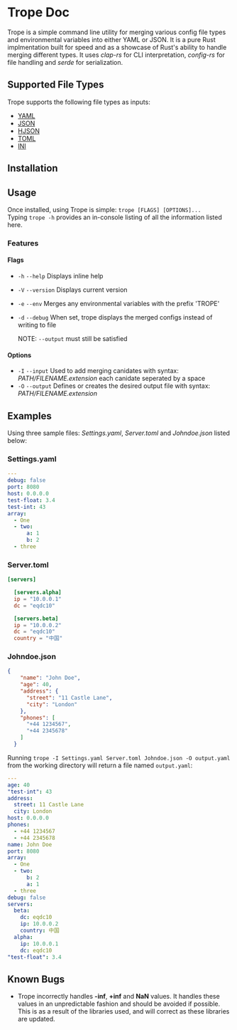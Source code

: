 # Trope Doc

Trope is a simple command line utility for merging various config file types and environmental variables into
either YAML or JSON. It is a pure Rust implmentation built for speed and as a showcase of Rust's ability to
handle merging different types. It uses *clap-rs* for CLI interpretation, *config-rs* for
file handling and *serde* for serialization.

## Supported File Types

Trope supports the following file types as inputs:

* [YAML](http://yaml.org/spec/1.2/spec.html)
* [JSON](https://tools.ietf.org/html/rfc7159)
* [HJSON](https://hjson.org/)
* [TOML](https://npf.io/2014/08/intro-to-toml/)
* [INI](https://en.wikipedia.org/wiki/INI_file)

## Installation

## Usage

Once installed, using Trope is simple: `trope [FLAGS] [OPTIONS]...`  
Typing `trope -h` provides an in-console listing of all the information listed here.

### Features

#### Flags

* `-h` `--help` Displays inline help
* `-V` `--version` Displays current version
* `-e` `--env` Merges any environmental variables with the prefix 'TROPE'
* `-d` `--debug` When set, trope displays the merged configs instead of writing to file
  
  NOTE: `--output` must still be satisfied

#### Options

* `-I` `--input` Used to add merging canidates with syntax: *PATH/FILENAME.extension* each canidate seperated by a space
* `-O` `--output` Defines or creates the desired output file with syntax: *PATH/FILENAME.extension*

## Examples

Using three sample files: *Settings.yaml*, *Server.toml* and *Johndoe.json* listed below:

### Settings.yaml

```yaml
---
debug: false
port: 8080
host: 0.0.0.0
test-float: 3.4
test-int: 43
array:
  - One
  - two:
      a: 1
      b: 2
  - three
```

### Server.toml

```toml
[servers]

  [servers.alpha]
  ip = "10.0.0.1"
  dc = "eqdc10"

  [servers.beta]
  ip = "10.0.0.2"
  dc = "eqdc10"
  country = "中国"
```

### Johndoe.json

```json
{
    "name": "John Doe",
    "age": 40,
    "address": {
      "street": "11 Castle Lane",
      "city": "London"
    },
    "phones": [
      "+44 1234567",
      "+44 2345678"
    ]
  }
```

Running `trope -I Settings.yaml Server.toml Johndoe.json -O output.yaml` from the working directory will return a file 
named `output.yaml`:

```yaml
---
age: 40
"test-int": 43
address:
  street: 11 Castle Lane
  city: London
host: 0.0.0.0
phones:
  - +44 1234567
  - +44 2345678
name: John Doe
port: 8080
array:
  - One
  - two:
      b: 2
      a: 1
  - three
debug: false
servers:
  beta:
    dc: eqdc10
    ip: 10.0.0.2
    country: 中国
  alpha:
    ip: 10.0.0.1
    dc: eqdc10
"test-float": 3.4
```

## Known Bugs

* Trope incorrectly handles **-inf**, **+inf** and **NaN** values.
  It handles these values in an unpredictable fashion and should be
  avoided if possible.  This is as a result of the libraries used,
  and will correct as these libraries are updated.